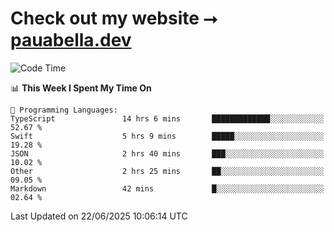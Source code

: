 # Check out my website ⭢ [pauabella.dev](https://pauabella.dev)

<!--START_SECTION:waka-->
![Code Time](http://img.shields.io/badge/Code%20Time-4%2C558%20hrs%2057%20mins-blue)

📊 **This Week I Spent My Time On** 

```text
💬 Programming Languages: 
TypeScript               14 hrs 6 mins       █████████████░░░░░░░░░░░░   52.67 % 
Swift                    5 hrs 9 mins        █████░░░░░░░░░░░░░░░░░░░░   19.28 % 
JSON                     2 hrs 40 mins       ███░░░░░░░░░░░░░░░░░░░░░░   10.02 % 
Other                    2 hrs 25 mins       ██░░░░░░░░░░░░░░░░░░░░░░░   09.05 % 
Markdown                 42 mins             █░░░░░░░░░░░░░░░░░░░░░░░░   02.64 % 
```


 Last Updated on 22/06/2025 10:06:14 UTC
<!--END_SECTION:waka-->
